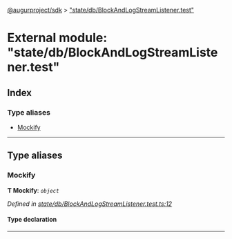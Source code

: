 [@augurproject/sdk](../README.md) > ["state/db/BlockAndLogStreamListener.test"](../modules/_state_db_blockandlogstreamlistener_test_.md)

# External module: "state/db/BlockAndLogStreamListener.test"

## Index

### Type aliases

* [Mockify](_state_db_blockandlogstreamlistener_test_.md#mockify)

---

## Type aliases

<a id="mockify"></a>

###  Mockify

**Ƭ Mockify**: *`object`*

*Defined in [state/db/BlockAndLogStreamListener.test.ts:12](https://github.com/AugurProject/augur/blob/1991ef64ef/packages/augur-sdk/src/state/db/BlockAndLogStreamListener.test.ts#L12)*

#### Type declaration

___

